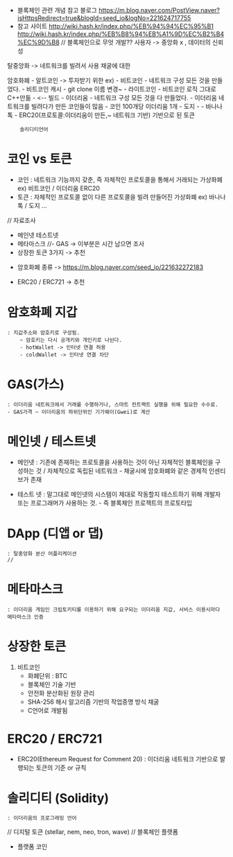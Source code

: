 * 블록체인 관련 개념 참고 블로그 https://m.blog.naver.com/PostView.naver?isHttpsRedirect=true&blogId=seed_io&logNo=221624717755
* 참고 사이트 http://wiki.hash.kr/index.php/%EB%94%94%EC%95%B1
http://wiki.hash.kr/index.php/%EB%B8%94%EB%A1%9D%EC%B2%B4%EC%9D%B8
// 블록체인으로 무엇 개발??
사용자 -> 중앙화 x , 데이터의 신뢰성

탈중앙화 -> 네트워크를 빌려서 사용
채굴에 대한 

암호화폐
    - 알트코인 -> 투자받기 위한
    ex)
        - 비트코인        - 네트워크 구성 모든 것을 만들었다.
        - 비트코인 캐시   - git clone 이름 변경~
        - 라이트코인      - 비트코인 로직 그대로 C++만듦
                          - <-- 빌드
        - 이더리움        - 네트워크 구성 모든 것을 다 만들었다.
                          - 이더리움 네트워크를 빌려다가 만든 코인들이 많음
                          - 코인 100개당 이더리움 1개
        - 도지            - 
        - 바나나톡        - ERC20(프로토콜:이더리움이 만든,~ 네트워크 기반) 기반으로 된 토큰

        솔리디티언어

# 코인 vs 토큰
* 코인
    : 네트워크 기능까지 갖춘, 즉 자체적인 프로토콜을 통해서 거래되는 가상화폐 
    ex) 비트코인 / 이더리움
    ERC20
* 토큰
    : 자체적인 프로토콜 없이 다른 프로토콜을 빌려 만들어진 가상화폐 
    ex) 바나나톡 / 도지 ...

// 자료조사
- 메인넷 테스트넷
- 메타마스크
//- GAS -> 이부분은 시간 남으면 조사
- 상장한 토큰 3가지  -> 추천

* 암호화폐 종류 -> https://m.blog.naver.com/seed_io/221632272183
- ERC20 / ERC721  -> 추천

# 암호화폐 지갑
    : 지값주소와 암호키로 구성됨.
        ~ 암호키는 다시 공개키와 개인키로 나뉜다. 
        - hotWallet -> 인터넷 연결 허용
        - coldWallet -> 인터넷 연결 차단
# GAS(가스)
    : 이더리움 네트워크에서 거래를 수행하거나, 스마트 컨트랙트 실행을 위해 필요한 수수료.
    - GAS가격 ~ 이더리움의 하위단위인 기가웨이(Gwei)로 계산
# 메인넷 / 테스트넷

* 메인넷 
    : 기존에 존재하는 프로토콜을 사용하는 것이 아닌 자체적인 블록체인을 구성하는 것 / 자체적으로 독립된 네트워크
        - 채굴시에 암호화폐와 같은 경제적 인센티브가 존재

* 테스트 넷
    : 말그대로 메인넷의 시스템이 제대로 작동할지 테스트하기 위해 개발자 또는 프로그래머가 사용하는 것. 
        - 즉 블록체인 프로젝트의 프로토타입          

# DApp (디앱 or 댑)
    : 탈중앙화 분산 어플리케이션 
    // 
# 메타마스크
    : 이더리움 게임인 크립토키티를 이용하기 위해 요구되는 이더리움 지갑, 서비스 이용시마다 메타마스크 인증 

# 상장한 토큰
1. 비트코인
    - 화폐단위 : BTC
    - 블록체인 기술 기반
    - 안전화 분산화된 원장 관리
    - SHA-256 해시 알고리즘 기반의 작업증명 방식 채굴
    - C언어로 개발됨

# ERC20 / ERC721
* ERC20(Ethereum Request for Comment 20)
    : 이더리움 네트워크 기반으로 발행되는 토큰의 기준 or 규칙

# 솔리디티 (Solidity)
    : 이더리움의 프로그래밍 언어 

// 디지털 토큰 (stellar, nem, neo, tron, wave)
// 블록체인 플랫폼 
* 플랫폼 코인 
